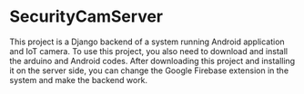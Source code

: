 # SecurityCamServer
This project is a Django backend of a system running Android application and IoT camera. 
To use this project, you also need to download and install the arduino and Android codes.
After downloading this project and installing it on the server side, you can change the Google Firebase extension in the system and make the backend work.
